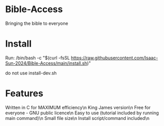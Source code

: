 # Bible-Access
Bringing the bible to everyone

# Install
Run:
/bin/bash -c "$(curl -fsSL https://raw.githubusercontent.com/Isaac-Sun-2024/Bible-Access/main/install.sh)"

do not use install-dev.sh

# Features
Written in C for MAXIMUM efficiency\n
King James version\n
Free for everyone - GNU public licence\n
Easy to use (tutorial included by running main command)\n
Small file size\n
Install script/command included\n
